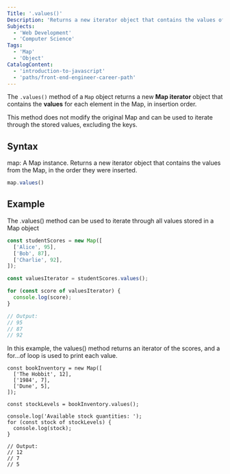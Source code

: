 ```yaml
---
Title: '.values()'
Description: 'Returns a new iterator object that contains the values of a Map object in insertion order.'
Subjects:
  - 'Web Development'
  - 'Computer Science'
Tags:
  - 'Map'
  - 'Object'
CatalogContent:
  - 'introduction-to-javascript'
  - 'paths/front-end-engineer-career-path'
---
```


The `.values()` method of a `Map` object returns a new **Map iterator** object that contains the **values** for each element in the Map, in insertion order.

This method does not modify the original Map and can be used to iterate through the stored values, excluding the keys.

## Syntax
map: A Map instance.
Returns a new iterator object that contains the values from the Map, in the order they were inserted.
```javascript
map.values()
```

## Example

The .values() method can be used to iterate through all values stored in a Map object

```js
const studentScores = new Map([
  ['Alice', 95],
  ['Bob', 87],
  ['Charlie', 92],
]);

const valuesIterator = studentScores.values();

for (const score of valuesIterator) {
  console.log(score);
}

// Output:
// 95
// 87
// 92
```

In this example, the values() method returns an iterator of the scores, and a for...of loop is used to print each value.

```codebyte/js
const bookInventory = new Map([
  ['The Hobbit', 12],
  ['1984', 7],
  ['Dune', 5],
]);

const stockLevels = bookInventory.values();

console.log('Available stock quantities: ');
for (const stock of stockLevels) {
  console.log(stock);
}

// Output:
// 12
// 7
// 5
```

